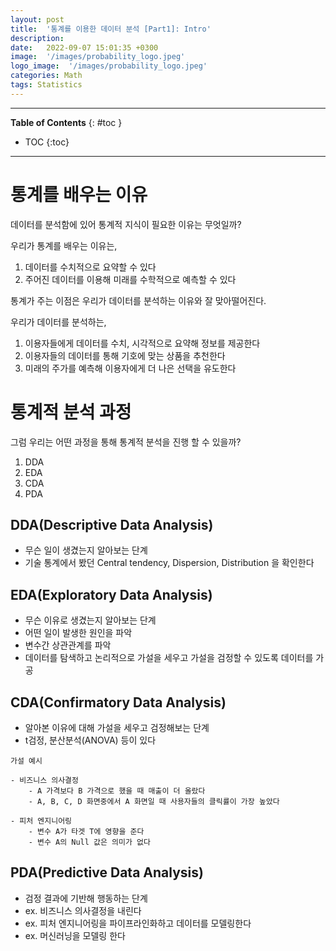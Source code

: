 ```yaml
---
layout: post
title:  '통계를 이용한 데이터 분석 [Part1]: Intro'
description: 
date:   2022-09-07 15:01:35 +0300
image:  '/images/probability_logo.jpeg'
logo_image:  '/images/probability_logo.jpeg'
categories: Math
tags: Statistics
---
```

---

**Table of Contents**
{: #toc }
*  TOC
{:toc}

---

# 통계를 배우는 이유

데이터를 분석함에 있어 통계적 지식이 필요한 이유는 무엇일까?  

우리가 통계를 배우는 이유는,  

1. 데이터를 수치적으로 요약할 수 있다
2. 주어진 데이터를 이용해 미래를 수학적으로 예측할 수 있다

통계가 주는 이점은 우리가 데이터를 분석하는 이유와 잘 맞아떨어진다.  

우리가 데이터를 분석하는,

1. 이용자들에게 데이터를 수치, 시각적으로 요약해 정보를 제공한다
2. 이용자들의 데이터를 통해 기호에 맞는 상품을 추천한다
3. 미래의 주가를 예측해 이용자에게 더 나은 선택을 유도한다


# 통계적 분석 과정 

그럼 우리는 어떤 과정을 통해 통계적 분석을 진행 할 수 있을까?  

1. DDA
2. EDA
3. CDA
4. PDA

## DDA(Descriptive Data Analysis)

- 무슨 일이 생겼는지 알아보는 단계
- 기술 통계에서 봤던 Central tendency, Dispersion, Distribution 을 확인한다

## EDA(Exploratory  Data Analysis)

- 무슨 이유로 생겼는지 알아보는 단계
- 어떤 일이 발생한 원인을 파악
- 변수간 상관관계를 파악
- 데이터를 탐색하고 논리적으로 가설을 세우고 가설을 검정할 수 있도록 데이터를 가공


## CDA(Confirmatory Data Analysis)

- 알아본 이유에 대해 가설을 세우고 검정해보는 단계
- t검정, 분산분석(ANOVA) 등이 있다

```
가설 예시

- 비즈니스 의사결정
    - A 가격보다 B 가격으로 했을 때 매출이 더 올랐다
    - A, B, C, D 화면중에서 A 화면일 때 사용자들의 클릭률이 가장 높았다

- 피처 엔지니어링
    - 변수 A가 타겟 T에 영향을 준다
    - 변수 A의 Null 값은 의미가 없다

```

## PDA(Predictive  Data Analysis)

- 검정 결과에 기반해 행동하는 단계
- ex. 비즈니스 의사결정을 내린다
- ex. 피처 엔지니어링을 파이프라인화하고 데이터를 모델링한다
- ex. 머신러닝을 모델링 한다